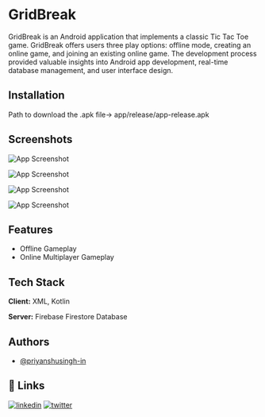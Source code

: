 
# GridBreak

GridBreak is an Android application that
implements a classic Tic Tac Toe game.
GridBreak offers users three
play options: offline mode, creating an
online game, and joining an existing
online game. The development process
provided valuable insights into Android
app development, real-time database
management, and user interface design.

## Installation

Path to download the .apk file-> app/release/app-release.apk
    
## Screenshots

![App Screenshot](https://i.postimg.cc/Yv2H74hN/2.jpg)

![App Screenshot](https://i.postimg.cc/vcsyP2yN/3.jpg)

![App Screenshot](https://i.postimg.cc/GHxC6Phh/1.jpg)

![App Screenshot](https://i.postimg.cc/CdDYsT38/4.jpg)

## Features

- Offline Gameplay
- Online Multiplayer Gameplay


## Tech Stack

**Client:** XML, Kotlin

**Server:** Firebase Firestore Database

## Authors

- [@priyanshusingh-in](https://github.com/priyanshusingh-in)

## 🔗 Links
[![linkedin](https://img.shields.io/badge/linkedin-0A66C2?style=for-the-badge&logo=linkedin&logoColor=white)](https://www.linkedin.com/in/priyanshusingh-in/)
[![twitter](https://img.shields.io/badge/twitter-1DA1F2?style=for-the-badge&logo=twitter&logoColor=white)](https://twitter.com/iPriyanshu_S)

